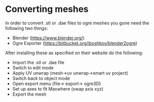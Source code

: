# Converting meshes

In order to convert .stl or .dae files to ogre meshes you gone need the following two things:
* Blender (https://www.blender.org/)
* Ogre Exporter (https://bitbucket.org/iboshkov/blender2ogre)

After installing these as specified on their website do the following:

* Import the .stl or .dae file
* Switch to edit mode
* Apply UV unwrap (mesh->uv unwrap->smart uv project)
* Switch back to object mode
* Open export menu (file-> export-> ogre3D)
* Set up axes to fit Maxwhere (swap axis xyz)
* Export the mesh